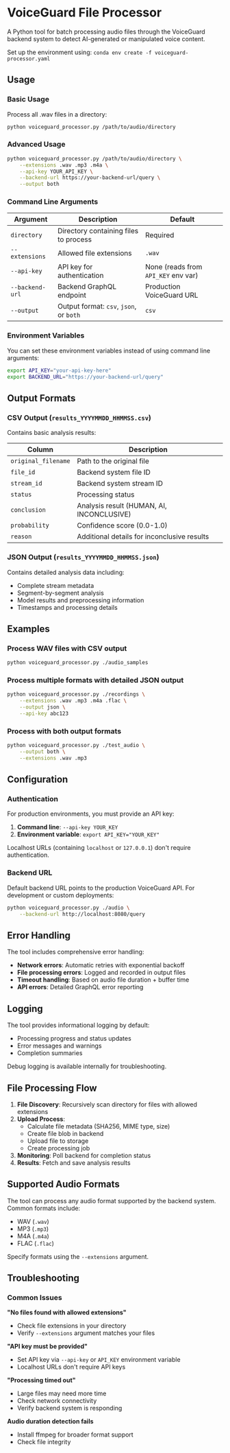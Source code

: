 # VoiceGuard File Processor

A Python tool for batch processing audio files through the VoiceGuard backend system to detect AI-generated or manipulated voice content.

Set up the environment using: `conda env create -f voiceguard-processor.yaml`

## Usage

### Basic Usage

Process all .wav files in a directory:

```bash
python voiceguard_processor.py /path/to/audio/directory
```

### Advanced Usage

```bash
python voiceguard_processor.py /path/to/audio/directory \
    --extensions .wav .mp3 .m4a \
    --api-key YOUR_API_KEY \
    --backend-url https://your-backend-url/query \
    --output both
```

### Command Line Arguments

| Argument | Description | Default |
|----------|-------------|---------|
| `directory` | Directory containing files to process | Required |
| `--extensions` | Allowed file extensions | `.wav` |
| `--api-key` | API key for authentication | None (reads from `API_KEY` env var) |
| `--backend-url` | Backend GraphQL endpoint | Production VoiceGuard URL |
| `--output` | Output format: `csv`, `json`, or `both` | `csv` |

### Environment Variables

You can set these environment variables instead of using command line arguments:

```bash
export API_KEY="your-api-key-here"
export BACKEND_URL="https://your-backend-url/query"
```

## Output Formats

### CSV Output (`results_YYYYMMDD_HHMMSS.csv`)

Contains basic analysis results:

| Column | Description |
|--------|-------------|
| `original_filename` | Path to the original file |
| `file_id` | Backend system file ID |
| `stream_id` | Backend system stream ID |
| `status` | Processing status |
| `conclusion` | Analysis result (HUMAN, AI, INCONCLUSIVE) |
| `probability` | Confidence score (0.0-1.0) |
| `reason` | Additional details for inconclusive results |

### JSON Output (`results_YYYYMMDD_HHMMSS.json`)

Contains detailed analysis data including:
- Complete stream metadata
- Segment-by-segment analysis
- Model results and preprocessing information
- Timestamps and processing details

## Examples

### Process WAV files with CSV output
```bash
python voiceguard_processor.py ./audio_samples
```

### Process multiple formats with detailed JSON output
```bash
python voiceguard_processor.py ./recordings \
    --extensions .wav .mp3 .m4a .flac \
    --output json \
    --api-key abc123
```

### Process with both output formats
```bash
python voiceguard_processor.py ./test_audio \
    --output both \
    --extensions .wav .mp3
```

## Configuration

### Authentication

For production environments, you must provide an API key:

1. **Command line**: `--api-key YOUR_KEY`
2. **Environment variable**: `export API_KEY="YOUR_KEY"`

Localhost URLs (containing `localhost` or `127.0.0.1`) don't require authentication.

### Backend URL

Default backend URL points to the production VoiceGuard API. For development or custom deployments:

```bash
python voiceguard_processor.py ./audio \
    --backend-url http://localhost:8080/query
```

## Error Handling

The tool includes comprehensive error handling:

- **Network errors**: Automatic retries with exponential backoff
- **File processing errors**: Logged and recorded in output files
- **Timeout handling**: Based on audio file duration + buffer time
- **API errors**: Detailed GraphQL error reporting

## Logging

The tool provides informational logging by default:
- Processing progress and status updates
- Error messages and warnings
- Completion summaries

Debug logging is available internally for troubleshooting.

## File Processing Flow

1. **File Discovery**: Recursively scan directory for files with allowed extensions
2. **Upload Process**: 
   - Calculate file metadata (SHA256, MIME type, size)
   - Create file blob in backend
   - Upload file to storage
   - Create processing job
3. **Monitoring**: Poll backend for completion status
4. **Results**: Fetch and save analysis results

## Supported Audio Formats

The tool can process any audio format supported by the backend system. Common formats include:

- WAV (`.wav`)
- MP3 (`.mp3`)
- M4A (`.m4a`)
- FLAC (`.flac`)

Specify formats using the `--extensions` argument.

## Troubleshooting

### Common Issues

**"No files found with allowed extensions"**
- Check file extensions in your directory
- Verify `--extensions` argument matches your files

**"API key must be provided"**
- Set API key via `--api-key` or `API_KEY` environment variable
- Localhost URLs don't require API keys

**"Processing timed out"**
- Large files may need more time
- Check network connectivity
- Verify backend system is responding

**Audio duration detection fails**
- Install ffmpeg for broader format support
- Check file integrity
